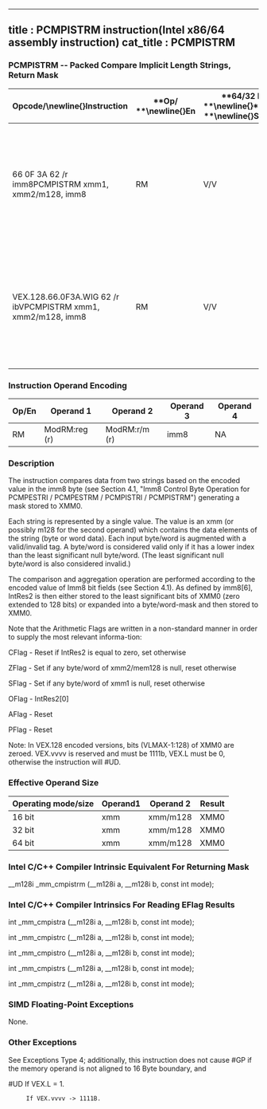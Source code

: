 ----------------------------
title : PCMPISTRM instruction(Intel x86/64 assembly instruction)
cat_title : PCMPISTRM
----------------------------
### PCMPISTRM -- Packed Compare Implicit Length Strings, Return Mask


|**Opcode/**\newline{}**Instruction**|**Op/ **\newline{}**En**|**64/32 bit **\newline{}**Mode **\newline{}**Support**|**CPUID **\newline{}**Feature **\newline{}**Flag**|**Description**|
|------------------------------------|------------------------|------------------------------------------------------|--------------------------------------------------|---------------|
|66 0F 3A 62 /r imm8PCMPISTRM xmm1, xmm2/m128, imm8|RM|V/V|SSE4_2|Perform a packed comparison of string data with implicit lengths, generating a mask, and storing the result in XMM0.|
|VEX.128.66.0F3A.WIG 62 /r ibVPCMPISTRM xmm1, xmm2/m128, imm8|RM|V/V|AVX|Perform a packed comparison of string data with implicit lengths, generating a Mask, and storing the result in XMM0.|
### Instruction Operand Encoding


|Op/En|Operand 1|Operand 2|Operand 3|Operand 4|
|-----|---------|---------|---------|---------|
|RM|ModRM:reg (r)|ModRM:r/m (r)|imm8|NA|
### Description


The instruction compares data from two strings based on the encoded value in the imm8 byte (see Section 4.1, "Imm8 Control Byte Operation for PCMPESTRI / PCMPESTRM / PCMPISTRI / PCMPISTRM") generating a mask stored to XMM0.

Each string is represented by a single value. The value is an xmm (or possibly m128 for the second operand) which contains the data elements of the string (byte or word data). Each input byte/word is augmented with a valid/invalid tag. A byte/word is considered valid only if it has a lower index than the least significant null byte/word. (The least significant null byte/word is also considered invalid.) 

The comparison and aggregation operation are performed according to the encoded value of Imm8 bit fields (see Section 4.1). As defined by imm8[6], IntRes2 is then either stored to the least significant bits of XMM0 (zero extended to 128 bits) or expanded into a byte/word-mask and then stored to XMM0.

Note that the Arithmetic Flags are written in a non-standard manner in order to supply the most relevant informa-tion:

 CFlag - Reset if IntRes2 is equal to zero, set otherwise

 ZFlag - Set if any byte/word of xmm2/mem128 is null, reset otherwise

 SFlag - Set if any byte/word of xmm1 is null, reset otherwise

 OFlag - IntRes2[0]

 AFlag - Reset

 PFlag - Reset

Note: In VEX.128 encoded versions, bits (VLMAX-1:128) of XMM0 are zeroed. VEX.vvvv is reserved and must be 1111b, VEX.L must be 0, otherwise the instruction will #UD.

### Effective Operand Size


|**Operating mode/size**|**Operand1**|**Operand 2**|**Result**|
|-----------------------|------------|-------------|----------|
|16 bit|xmm|xmm/m128|XMM0|
|32 bit|xmm|xmm/m128|XMM0|
|64 bit|xmm|xmm/m128|XMM0|
### Intel C/C++ Compiler Intrinsic Equivalent For Returning Mask


__m128i _mm_cmpistrm (__m128i a, __m128i b, const int mode);

### Intel C/C++ Compiler Intrinsics For Reading EFlag Results


int     _mm_cmpistra (__m128i a, __m128i b, const int mode);

int     _mm_cmpistrc (__m128i a, __m128i b, const int mode);

int     _mm_cmpistro (__m128i a, __m128i b, const int mode);

int     _mm_cmpistrs (__m128i a, __m128i b, const int mode);

int     _mm_cmpistrz (__m128i a, __m128i b, const int mode);

### SIMD Floating-Point Exceptions


None.

### Other Exceptions


See Exceptions Type 4; additionally, this instruction does not cause #GP if the memory operand is not aligned to 16 Byte boundary, and

#UD If VEX.L = 1.

         If VEX.vvvv  -> 1111B.

